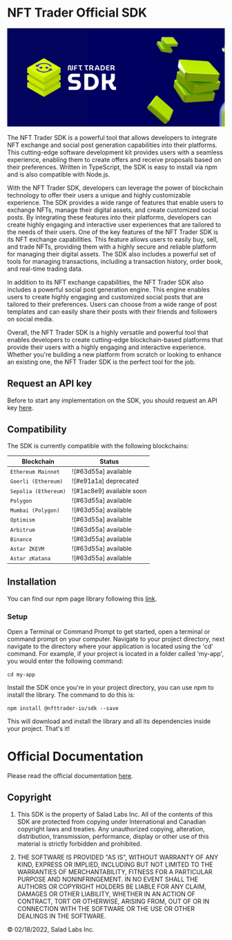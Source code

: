 # NFT Trader Official SDK

![plot](./resources/images/sdk-meta-image.jpg)

The NFT Trader SDK is a powerful tool that allows developers to integrate NFT exchange and social post generation capabilities into their platforms. This cutting-edge software development kit provides users with a seamless experience, enabling them to create offers and receive proposals based on their preferences. Written in TypeScript, the SDK is easy to install via npm and is also compatible with Node.js.

With the NFT Trader SDK, developers can leverage the power of blockchain technology to offer their users a unique and highly customizable experience. The SDK provides a wide range of features that enable users to exchange NFTs, manage their digital assets, and create customized social posts. By integrating these features into their platforms, developers can create highly engaging and interactive user experiences that are tailored to the needs of their users.
One of the key features of the NFT Trader SDK is its NFT exchange capabilities. This feature allows users to easily buy, sell, and trade NFTs, providing them with a highly secure and reliable platform for managing their digital assets. The SDK also includes a powerful set of tools for managing transactions, including a transaction history, order book, and real-time trading data.

In addition to its NFT exchange capabilities, the NFT Trader SDK also includes a powerful social post generation engine. This engine enables users to create highly engaging and customized social posts that are tailored to their preferences. Users can choose from a wide range of post templates and can easily share their posts with their friends and followers on social media.

Overall, the NFT Trader SDK is a highly versatile and powerful tool that enables developers to create cutting-edge blockchain-based platforms that provide their users with a highly engaging and interactive experience. Whether you're building a new platform from scratch or looking to enhance an existing one, the NFT Trader SDK is the perfect tool for the job.

## Request an API key

Before to start any implementation on the SDK, you should request an API key [here](https://sdk.nfttrader.io).

## Compatibility

The SDK is currently compatible with the following blockchains:

| Blockchain           | Status                    |
| -------------------- | ------------------------- |
| `Ethereum Mainnet`   | ![#63d55a] available      |
| `Goerli (Ethereum)`  | ![#e91a1a] deprecated     |
| `Sepolia (Ethereum)` | ![#1ac8e9] available soon |
| `Polygon`            | ![#63d55a] available      |
| `Mumbai (Polygon)`   | ![#63d55a] available      |
| `Optimism`           | ![#63d55a] available      |
| `Arbitrum`           | ![#63d55a] available      |
| `Binance`            | ![#63d55a] available      |
| `Astar ZKEVM`        | ![#63d55a] available      |
| `Astar zKatana`      | ![#63d55a] available      |

## Installation

You can find our npm page library following this [link](https://www.npmjs.com/package/@nfttrader-io/sdk).

### Setup

Open a Terminal or Command Prompt to get started, open a terminal or command prompt on your computer.
Navigate to your project directory, next navigate to the directory where your application is located using the 'cd' command. For example, if your project is located in a folder called 'my-app', you would enter the following command:

```shell
cd my-app
```

Install the SDK once you're in your project directory, you can use npm to install the library.
The command to do this is:

```shell
npm install @nfttrader-io/sdk --save
```

This will download and install the library and all its dependencies inside your project.
That's it!

# Official Documentation

Please read the official documentation [here](https://docs.nfttrader.io/documentation/nft-trader-sdk/initialization).

## Copyright

1. This SDK is the property of Salad Labs Inc. All of the contents of this SDK are protected from copying under International and Canadian copyright laws and treaties. Any unauthorized copying, alteration, distribution, transmission, performance, display or other use of this material is strictly forbidden and prohibited.

2. THE SOFTWARE IS PROVIDED "AS IS", WITHOUT WARRANTY OF ANY KIND, EXPRESS OR IMPLIED, INCLUDING BUT NOT LIMITED TO THE WARRANTIES OF MERCHANTABILITY, FITNESS FOR A PARTICULAR PURPOSE AND NONINFRINGEMENT. IN NO EVENT SHALL THE AUTHORS OR COPYRIGHT HOLDERS BE LIABLE FOR ANY CLAIM, DAMAGES OR OTHER LIABILITY, WHETHER IN AN ACTION OF CONTRACT, TORT OR OTHERWISE, ARISING FROM, OUT OF OR IN CONNECTION WITH THE SOFTWARE OR THE USE OR OTHER DEALINGS IN THE SOFTWARE.

© 02/18/2022, Salad Labs Inc.
